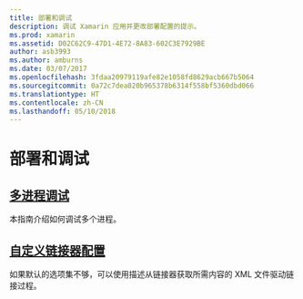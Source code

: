 ```yaml
---
title: 部署和调试
description: 调试 Xamarin 应用并更改部署配置的提示。
ms.prod: xamarin
ms.assetid: D02C62C9-47D1-4E72-8A83-602C3E7929BE
author: asb3993
ms.author: amburns
ms.date: 03/07/2017
ms.openlocfilehash: 3fdaa20979119afe82e1058fd8629acb667b5064
ms.sourcegitcommit: 0a72c7dea020b965378b6314f558bf5360dbd066
ms.translationtype: HT
ms.contentlocale: zh-CN
ms.lasthandoff: 05/10/2018
---
```

# <a name="deployment--debugging"></a>部署和调试

## <a name="multi-process-debuggingmulti-process-debuggingmd"></a>[多进程调试](multi-process-debugging.md)

本指南介绍如何调试多个进程。

## <a name="custom-linker-configurationlinkermd"></a>[自定义链接器配置](linker.md)

如果默认的选项集不够，可以使用描述从链接器获取所需内容的 XML 文件驱动链接过程。
